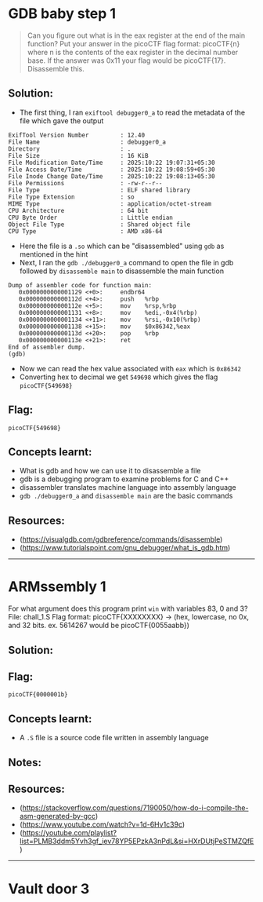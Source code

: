 # GDB baby step 1
> Can you figure out what is in the eax register at the end of the main function? Put your answer in the picoCTF flag format: picoCTF{n} where n is the contents of the eax register in the decimal number base. If the answer was 0x11 your flag would be picoCTF{17}.
Disassemble this.

## Solution:

- The first thing, I ran `exiftool debugger0_a` to read the metadata of the file which gave the output 
```
ExifTool Version Number         : 12.40
File Name                       : debugger0_a
Directory                       : .
File Size                       : 16 KiB
File Modification Date/Time     : 2025:10:22 19:07:31+05:30
File Access Date/Time           : 2025:10:22 19:08:59+05:30
File Inode Change Date/Time     : 2025:10:22 19:08:13+05:30
File Permissions                : -rw-r--r--
File Type                       : ELF shared library
File Type Extension             : so
MIME Type                       : application/octet-stream
CPU Architecture                : 64 bit
CPU Byte Order                  : Little endian
Object File Type                : Shared object file
CPU Type                        : AMD x86-64

```

- Here the file is a `.so` which can be "disassembled" using `gdb` as mentioned in the hint 
- Next, I ran the `gdb ./debugger0_a` command to open the file in gdb followed by `disassemble main` to disassemble the main function   
```
Dump of assembler code for function main:
   0x0000000000001129 <+0>:     endbr64
   0x000000000000112d <+4>:     push   %rbp
   0x000000000000112e <+5>:     mov    %rsp,%rbp
   0x0000000000001131 <+8>:     mov    %edi,-0x4(%rbp)
   0x0000000000001134 <+11>:    mov    %rsi,-0x10(%rbp)
   0x0000000000001138 <+15>:    mov    $0x86342,%eax
   0x000000000000113d <+20>:    pop    %rbp
   0x000000000000113e <+21>:    ret
End of assembler dump.
(gdb)
```

- Now we can read the hex value associated with `eax` which is `0x86342`
- Converting hex to decimal we get `549698` which gives the flag `picoCTF{549698}`

## Flag:

```
picoCTF{549698}
```

## Concepts learnt:

- What is gdb and how we can use it to disassemble a file
- gdb is a debugging program to examine problems for C and C++
- disassembler translates machine language into assembly language
- `gdb ./debugger0_a` and `disassemble main` are the basic commands


## Resources:

- (https://visualgdb.com/gdbreference/commands/disassemble)
- (https://www.tutorialspoint.com/gnu_debugger/what_is_gdb.htm)

***



# ARMssembly 1
For what argument does this program print `win` with variables 83, 0 and 3? File: chall_1.S Flag format: picoCTF{XXXXXXXX} -> (hex, lowercase, no 0x, and 32 bits. ex. 5614267 would be picoCTF{0055aabb})

## Solution:




## Flag:

```
picoCTF{0000001b}
```

## Concepts learnt:

- A `.S` file is a source code file written in assembly language

## Notes:



## Resources:

- (https://stackoverflow.com/questions/7190050/how-do-i-compile-the-asm-generated-by-gcc)
 - (https://www.youtube.com/watch?v=1d-6Hv1c39c)
 - (https://youtube.com/playlist?list=PLMB3ddm5Yvh3gf_iev78YP5EPzkA3nPdL&si=HXrDUtjPeSTMZQfE)

***

# Vault door 3
